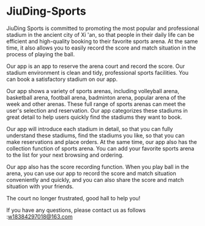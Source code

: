 # JiuDing-Sports

JiuDing Sports is committed to promoting the most popular and professional stadium in the ancient city of Xi 'an, so that people in their daily life can be efficient and high-quality booking to their favorite sports arena. At the same time, it also allows you to easily record the score and match situation in the process of playing the ball.

Our app is an app to reserve the arena court and record the score. Our stadium environment is clean and tidy, professional sports facilities. You can book a satisfactory stadium on our app.

Our app shows a variety of sports arenas, including volleyball arena, basketball arena, football arena, badminton arena, popular arena of the week and other arenas. These full range of sports arenas can meet the user's selection and reservation. Our app categorizes these stadiums in great detail to help users quickly find the stadiums they want to book.

Our app will introduce each stadium in detail, so that you can fully understand these stadiums, find the stadiums you like, so that you can make reservations and place orders. At the same time, our app also has the collection function of sports arena. You can add your favorite sports arena to the list for your next browsing and ordering.

Our app also has the score recording function. When you play ball in the arena, you can use our app to record the score and match situation conveniently and quickly, and you can also share the score and match situation with your friends.

The court no longer frustrated, good hall to help you!

If you have any questions, please contact us as follows :w18384297018@163.com
